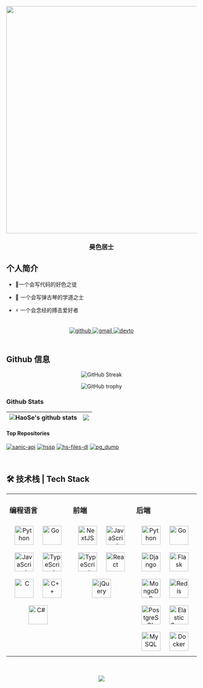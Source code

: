 
<p align="center"><img src="https://rishavanand.github.io/static/images/greetings.gif" height="" width="600" /></p>
  
  
### <div align="center">昊色居士</div>  
## 个人简介
- 🔭一个会写代码的好色之徒  
  

- 🌱 一个会写弹古琴的学道之士  
  

- ⚡ 一个会念经的搏击爱好者  
  

<br/>  

<div align="center">
<a href="https://github.com/rishavanand" target="_blank">
<img src=https://img.shields.io/badge/github-%2324292e.svg?&style=for-the-badge&logo=github&logoColor=white alt=github style="margin-bottom: 5px;" />
</a>
<a href="mailto:xhrtxh@gmail.coml" target="_blank">
<img src=https://img.shields.io/badge/Gmail-D14836?&style=for-the-badge&logo=gmail&logoColor=white alt=gmail style="margin-bottom: 5px;" />
</a>
<a href="？" target="_blank">
<img src=https://img.shields.io/badge/WeChat-07C160??&style=for-the-badge&logo=wechat&logoColor=white alt=devto style="margin-bottom: 5px;" />
</a> 
</div>  

<br/>  


## Github 信息
<p align="center">
    <img src="https://github-readme-streak-stats.herokuapp.com?user=x-haose&theme=gruvbox_duo&locale=zh" alt="GitHub Streak" />
</p>
<p align="center">
    <img src="https://github-profile-trophy.vercel.app/?username=x-haose&theme=onedark" alt="GitHub trophy" />
</p>

### Github Stats  
| <img align="center" src="https://github-readme-stats.vercel.app/api?username=x-haose&show_icons=true&include_all_commits=true&theme=buefy&hide_border=true" alt="HaoSe's github stats" /> | <img align="center" src="https://github-readme-stats.vercel.app/api/top-langs/?username=x-haose&layout=compact&theme=buefy&hide_border=true" /> |
| ----------------------------------------------------------------------------------------------------------------------------------------------------------------------------------------- | ----------------------------------------------------------------------------------------------------------------------------------------------- |

#### Top Repositories

[![sanic-api](https://github-readme-stats.vercel.app/api/pin/?username=x-haose&repo=sanic-api&theme=buefy)](https://github.com/x-haose/sanic-api)
[![hssp](https://github-readme-stats.vercel.app/api/pin/?username=x-haose&repo=hssp&theme=buefy)](https://github.com/x-haose/hssp)
[![hs-files-dl](https://github-readme-stats.vercel.app/api/pin/?username=x-haose&repo=hs-files-dl&theme=buefy)](https://github.com/x-haose/hs-files-dl)
[![pg_dump](https://github-readme-stats.vercel.app/api/pin/?username=x-haose&repo=pg_dump&theme=buefy)](https://github.com/x-haose/pg_dump)


<br/>  


## 🛠 技术栈 | Tech Stack 
<table><tr><td valign="top" width="33%">



### 编程语言  
<div align="center">  
<a href="https://www.python.org/" target="_blank"><img style="margin: 10px" src="https://profilinator.rishav.dev/skills-assets/python-original.svg" alt="Python" height="50" /></a>  
<a href="https://go.dev/" target="_blank"><img style="margin: 10px" src="https://profilinator.rishav.dev/skills-assets/go-original.svg" alt="Go" height="50" /></a>  
<a href="https://www.javascript.com/" target="_blank"><img style="margin: 10px" src="https://profilinator.rishav.dev/skills-assets/javascript-original.svg" alt="JavaScript" height="50" /></a>  
<a href="https://www.typescriptlang.org/" target="_blank"><img style="margin: 10px" src="https://profilinator.rishav.dev/skills-assets/typescript-original.svg" alt="TypeScript" height="50" /></a>  
<a href="https://www.cprogramming.com/" target="_blank"><img style="margin: 10px" src="https://profilinator.rishav.dev/skills-assets/c-original.svg" alt="C" height="50" /></a>  
<a href="https://www.cplusplus.com/" target="_blank"><img style="margin: 10px" src="https://profilinator.rishav.dev/skills-assets/cplusplus-original.svg" alt="C++" height="50" /></a>  
<a href="https://docs.microsoft.com/en-us/dotnet/csharp/" target="_blank"><img style="margin: 10px" src="https://profilinator.rishav.dev/skills-assets/csharp-original.svg" alt="C#" height="50" /></a>  
</div>

</td><td valign="top" width="33%">



### 前端  
<div align="center">  
<a href="https://nextjs.org/" target="_blank"><img style="margin: 10px" src="https://profilinator.rishav.dev/skills-assets/nextjs.png" alt="NextJS" height="50" /></a>  
<a href="https://www.javascript.com/" target="_blank"><img style="margin: 10px" src="https://profilinator.rishav.dev/skills-assets/javascript-original.svg" alt="JavaScript" height="50" /></a>  
<a href="https://www.typescriptlang.org/" target="_blank"><img style="margin: 10px" src="https://profilinator.rishav.dev/skills-assets/typescript-original.svg" alt="TypeScript" height="50" /></a>  
<a href="https://reactjs.org/" target="_blank"><img style="margin: 10px" src="https://profilinator.rishav.dev/skills-assets/react-original-wordmark.svg" alt="React" height="50" /></a>  
<a href="https://jquery.com/" target="_blank"><img style="margin: 10px" src="https://profilinator.rishav.dev/skills-assets/jquery.png" alt="jQuery" height="50" /></a>  
</div>

</td><td valign="top" width="33%">



### 后端  
<div align="center">  
<a href="https://www.python.org/" target="_blank"><img style="margin: 10px" src="https://profilinator.rishav.dev/skills-assets/python-original.svg" alt="Python" height="50" /></a>  
<a href="https://go.dev/" target="_blank"><img style="margin: 10px" src="https://profilinator.rishav.dev/skills-assets/go-original.svg" alt="Go" height="50" /></a>  
<a href="https://www.djangoproject.com/" target="_blank"><img style="margin: 10px" src="https://profilinator.rishav.dev/skills-assets/django-original.svg" alt="Django" height="50" /></a>  
<a href="https://flask.palletsprojects.com/" target="_blank"><img style="margin: 10px" src="https://profilinator.rishav.dev/skills-assets/flask.png" alt="Flask" height="50" /></a>  
<a href="https://www.mongodb.com/" target="_blank"><img style="margin: 10px" src="https://profilinator.rishav.dev/skills-assets/mongodb-original-wordmark.svg" alt="MongoDB" height="50" /></a>  
<a href="https://redis.io/" target="_blank"><img style="margin: 10px" src="https://profilinator.rishav.dev/skills-assets/redis-original-wordmark.svg" alt="Redis" height="50" /></a>  
<a href="https://www.postgresql.org/" target="_blank"><img style="margin: 10px" src="https://profilinator.rishav.dev/skills-assets/postgresql-original-wordmark.svg" alt="PostgreSQL" height="50" /></a>  
<a href="https://www.elastic.co/" target="_blank"><img style="margin: 10px" src="https://profilinator.rishav.dev/skills-assets/elasticsearch.png" alt="Elastic Search" height="50" /></a>  
<a href="https://www.mysql.com/" target="_blank"><img style="margin: 10px" src="https://profilinator.rishav.dev/skills-assets/mysql-original-wordmark.svg" alt="MySQL" height="50" /></a>  
<a href="https://www.docker.com/" target="_blank"><img style="margin: 10px" src="https://profilinator.rishav.dev/skills-assets/docker-original-wordmark.svg" alt="Docker" height="50" /></a>  
</div>

</td></tr></table>  

<br/>  

  

<br/>  

<div align="center">
<img src="https://komarev.com/ghpvc/?username=x-haose&&style=flat-square" align="center" />
</div>  
  

<br/>  
